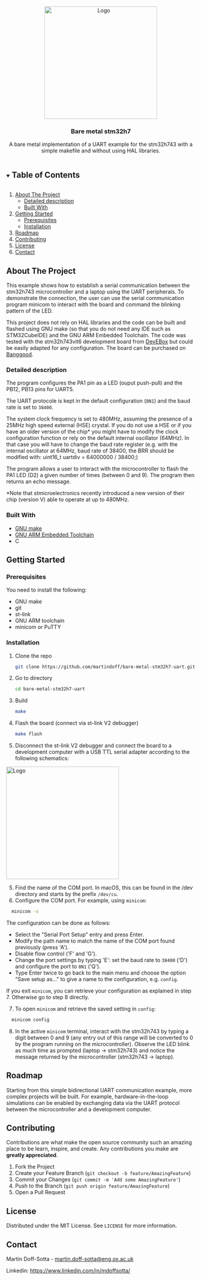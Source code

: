 <!-- PROJECT LOGO -->
<br />
<p align="center">
   <img src="https://github.com/mcauser/MCUDEV_DEVEBOX_H7XX_M/blob/master/docs/STM32H7XX_M.jpg" alt="Logo" width="300" height="300">

  <h3 align="center">Bare metal stm32h7</h3>

  <p align="center">
    A bare metal implementation of a UART example for the stm32h743 with a simple makefile and without using HAL libraries. 
    <br />
    
  </p>
  
  
</p>



<!-- TABLE OF CONTENTS -->
<details open="open">
  <summary><h2 style="display: inline-block">Table of Contents</h2></summary>
  <ol>
    <li>
      <a href="#about-the-project">About The Project</a>
      <ul>
        <li><a href="#detailed-description">Detailed description</a></li>
        <li><a href="#built-with">Built With</a></li>
      </ul>
    </li>
    <li>
      <a href="#getting-started">Getting Started</a>
      <ul>
        <li><a href="#prerequisites">Prerequisites</a></li>
        <li><a href="#installation">Installation</a></li>
      </ul>
    </li>
    <li><a href="#roadmap">Roadmap</a></li>
    <li><a href="#contributing">Contributing</a></li>
    <li><a href="#license">License</a></li>
    <li><a href="#contact">Contact</a></li>
  </ol>
</details>



<!-- ABOUT THE PROJECT -->
## About The Project

This example shows how to establish a serial communication between the stm32h743 microcontroller and a laptop using the UART peripherals. 
To demonstrate the connection, the user can use the serial communication program minicom to interact with the board and command the blinking pattern of the LED. 



This project does not rely on HAL libraries and the code can be built and flashed using GNU make (so that you do not need any IDE such as STM32CubeIDE) and the GNU ARM Embedded Toolchain. The code was tested with the stm32h743vit6 development board from <a href="https://github.com/mcauser/MCUDEV_DEVEBOX_H7XX_M">DevEBox</a> but could be easily adapted for any configuration. The board can be purchased on  <a href="https://www.banggood.com/STM32H750VBT6-or-STM32H743VIT6-STM32H7-Development-Board-STM32-System-Board-M7-Core-Board-TFT-Interface-with-USB-Cable-p-1661383.html?cur_warehouse=CN&ID=6288383">Banggood</a>. 


### Detailed description
The program configures the PA1 pin as a LED (ouput push-pull) and the PB12, PB13 pins for UART5. 

The UART protocole is kept in the default configuration (`8N1`) and the baud rate is set to `38400`.

The system clock frequency is set to 480MHz, assuming the presence of a 25MHz high speed external (HSE) crystal. If you do not use a HSE or if you have an older version of the chip* you might have to modify the clock configuration function or rely on the default internal oscillator (64MHz). In that case you will have to change the baud rate register (e.g. with the internal oscillator at 64MHz, baud rate of 38400, the BRR should be modified with: uint16_t uartdiv = 64000000 / 38400;)

The program allows a user to interact with the microcontroller to flash the PA1 LED (D2) a given number of times (between 0 and 9). The program then returns an echo message. 

*Note that stmicroelectronics recently introduced a new version of their chip (version V) able to operate at up to 480MHz.



### Built With

* [GNU make](https://www.gnu.org/software/make/)
* [GNU ARM Embedded Toolchain](https://developer.arm.com/tools-and-software/open-source-software/developer-tools/gnu-toolchain/gnu-rm/downloads)
* C



<!-- GETTING STARTED -->
## Getting Started


### Prerequisites

You need to install the following:
* GNU make
* git 
* st-link 
* GNU ARM toolchain 
* minicom or PuTTY

### Installation

1. Clone the repo
   ```sh
   git clone https://github.com/martindoff/bare-metal-stm32h7-uart.git
   ```
2. Go to directory 
   ```sh
   cd bare-metal-stm32h7-uart
   ```
3. Build
   ```sh
   make
   ```
3. Flash the board (connect via st-link V2 debugger) 
   ```sh
   make flash
   ```
4. Disconnect the st-link V2 debugger and connect the board to a development computer with a USB TTL serial adapter according to the following schematics:
<img src="https://github.com/martindoff/baremetal-stm32h7-uart/blob/main/stm32-uart.jpg" alt="Logo" width="300" height="300">

5. Find the name of the COM port. In macOS, this can be found in the /dev directory and starts by the prefix 
`/dev/cu`. 
6. Configure the COM port. For example, using `minicom`: 
 ```sh
   minicom -s
   ```
The configuration can be done as follows:
* Select the "Serial Port Setup" entry and press Enter. 
* Modify the path name to match the name of the COM port found previously (press 'A'). 
* Disable flow control ('F' and 'G'). 
* Change the port settings by typing 'E':   set the baud rate to `38400` ('D') and configure the port to `8N1` ('Q'). 
* Type Enter twice to go back to the main menu and choose the option "Save setup as..." to give a name to the configuration, e.g. `config`. 

If you exit `minicom`, you can retrieve your configuration as explained in step 7. Otherwise go to step 8 directly. 

7. To open `minicom` and retrieve the saved setting in `config`: 
 ```sh
   minicom config
   ```
8. In the active `minicom` terminal, interact with the stm32h743 by typing a digit between 0 and 9 (any entry out of this range will be converted to 0 by the program running on the microcontroller).
Observe the LED blink as much time as prompted (laptop -> stm32h743) and notice the message returned by the microcontroller (stm32h743 -> laptop).  

<!-- ROADMAP -->
## Roadmap

Starting from this simple bidirectional UART communication example, more complex projects will be built. For example, hardware-in-the-loop simulations can be enabled by exchanging data via the UART protocol between the microcontroller and a development computer. 

<!-- CONTRIBUTING -->
## Contributing

Contributions are what make the open source community such an amazing place to be learn, inspire, and create. Any contributions you make are **greatly appreciated**.

1. Fork the Project
2. Create your Feature Branch (`git checkout -b feature/AmazingFeature`)
3. Commit your Changes (`git commit -m 'Add some AmazingFeature'`)
4. Push to the Branch (`git push origin feature/AmazingFeature`)
5. Open a Pull Request



<!-- LICENSE -->
## License

Distributed under the MIT License. See `LICENSE` for more information.



<!-- CONTACT -->
## Contact

Martin Doff-Sotta - martin.doff-sotta@eng.ox.ac.uk

Linkedin: https://www.linkedin.com/in/mdoffsotta/





<!-- MARKDOWN LINKS & IMAGES -->
<!-- https://www.markdownguide.org/basic-syntax/#reference-style-links -->
[contributors-shield]: https://img.shields.io/github/contributors/github_username/repo.svg?style=for-the-badge
[contributors-url]: https://github.com/github_username/repo/graphs/contributors
[forks-shield]: https://img.shields.io/github/forks/github_username/repo.svg?style=for-the-badge
[forks-url]: https://github.com/github_username/repo/network/members
[stars-shield]: https://img.shields.io/github/stars/github_username/repo.svg?style=for-the-badge
[stars-url]: https://github.com/github_username/repo/stargazers
[issues-shield]: https://img.shields.io/github/issues/github_username/repo.svg?style=for-the-badge
[issues-url]: https://github.com/github_username/repo/issues
[license-shield]: https://img.shields.io/github/license/github_username/repo.svg?style=for-the-badge
[license-url]: https://github.com/github_username/repo/blob/master/LICENSE.txt
[linkedin-shield]: https://img.shields.io/badge/-LinkedIn-black.svg?style=for-the-badge&logo=linkedin&colorB=555
[linkedin-url]: https://linkedin.com/in/github_username
